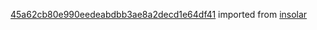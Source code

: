 [45a62cb80e990eedeabdbb3ae8a2decd1e64df41](https://github.com/insolar/insolar/commit/45a62cb80e990eedeabdbb3ae8a2decd1e64df41) imported from [insolar](https://github.com/insolar/insolar)
